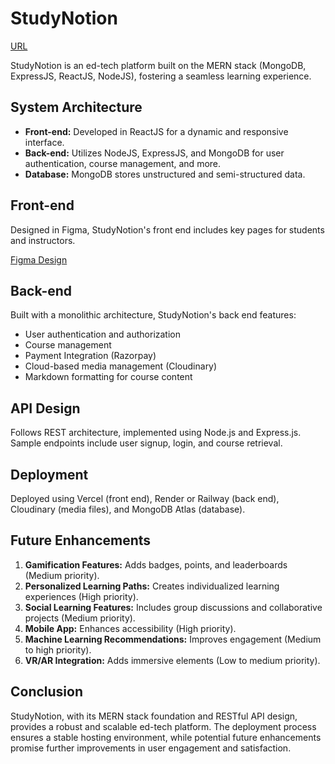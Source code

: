# StudyNotion
[URL](https://studynotiondev.vercel.app/)

StudyNotion is an ed-tech platform built on the MERN stack (MongoDB, ExpressJS, ReactJS, NodeJS), fostering a seamless learning experience.


##  System Architecture

- **Front-end:** Developed in ReactJS for a dynamic and responsive interface.
- **Back-end:** Utilizes NodeJS, ExpressJS, and MongoDB for user authentication, course management, and more.
- **Database:** MongoDB stores unstructured and semi-structured data.
## Front-end

Designed in Figma, StudyNotion's front end includes key pages for students and instructors.

[Figma Design](https://www.figma.com/file/Mikd0FjHKAofUlWQSi70nf/StudyNotion_shared)

## Back-end

Built with a monolithic architecture, StudyNotion's back end features:

- User authentication and authorization
- Course management
- Payment Integration (Razorpay)
- Cloud-based media management (Cloudinary)
- Markdown formatting for course content
## API Design

Follows REST architecture, implemented using Node.js and Express.js. Sample endpoints include user signup, login, and course retrieval.
## Deployment

Deployed using Vercel (front end), Render or Railway (back end), Cloudinary (media files), and MongoDB Atlas (database).
## Future Enhancements

1. **Gamification Features:** Adds badges, points, and leaderboards (Medium priority).
2. **Personalized Learning Paths:** Creates individualized learning experiences (High priority).
3. **Social Learning Features:** Includes group discussions and collaborative projects (Medium priority).
4. **Mobile App:** Enhances accessibility (High priority).
5. **Machine Learning Recommendations:** Improves engagement (Medium to high priority).
6. **VR/AR Integration:** Adds immersive elements (Low to medium priority).
## Conclusion

StudyNotion, with its MERN stack foundation and RESTful API design, provides a robust and scalable ed-tech platform. The deployment process ensures a stable hosting environment, while potential future enhancements promise further improvements in user engagement and satisfaction.
